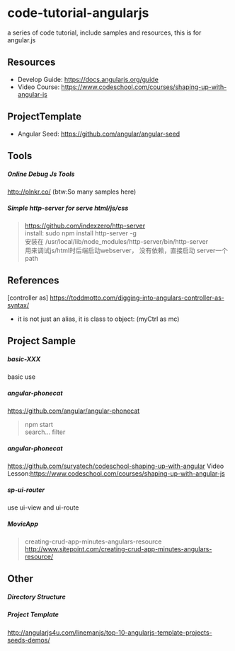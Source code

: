 # code-tutorial-angularjs
a series of code tutorial, include samples and resources, this is for angular.js

## Resources
  - Develop Guide: https://docs.angularjs.org/guide
  - Video Course: https://www.codeschool.com/courses/shaping-up-with-angular-js


## ProjectTemplate 
  - Angular Seed: https://github.com/angular/angular-seed


## Tools
##### Online Debug Js Tools
http://plnkr.co/  (btw:So many samples here)
##### Simple http-server for serve html/js/css
> https://github.com/indexzero/http-server  
> install: sudo npm install http-server -g  
> 安装在 /usr/local/lib/node_modules/http-server/bin/http-server  
> 用来调试js/html时后端启动webserver， 没有依赖，直接启动 server一个path  

## References
[controller as] https://toddmotto.com/digging-into-angulars-controller-as-syntax/
  - it is not just an alias, it is class to object: (myCtrl as mc)

## Project Sample
##### basic-XXX
basic use 
##### angular-phonecat  
https://github.com/angular/angular-phonecat
> npm start  
> search... filter

##### angular-phonecat  
https://github.com/suryatech/codeschool-shaping-up-with-angular
Video Lesson:https://www.codeschool.com/courses/shaping-up-with-angular-js

#####  sp-ui-router
use ui-view and ui-route

##### MovieApp
> creating-crud-app-minutes-angulars-resource
> http://www.sitepoint.com/creating-crud-app-minutes-angulars-resource/
 

## Other
##### Directory Structure

##### Project Template  
http://angularjs4u.com/linemanjs/top-10-angularjs-template-projects-seeds-demos/
